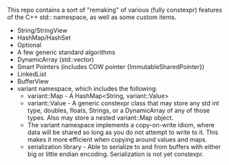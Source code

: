 This repo contains a sort of "remaking" of various (fully constexpr) features of the C++ std:: namespace, as well as some custom items.

- String/StringView
- HashMap/HashSet
- Optional
- A few generic standard algorithms
- DynamicArray (std::vector)
- Smart Pointers (includes COW pointer {ImmutableSharedPointer})
- LinkedList
- BufferView
- variant namespace, which includes the following:
  - variant::Map   - A HashMap<String, variant::Value>
  - variant::Value - A generic constexpr class that may store any std int type, doubles, floats, Strings, or a DynamicArray of any of those types. Also may store a nested variant::Map object.
  - The variant namespace implements a copy-on-write idiom, where data will be shared so long as you do not attempt to write to it. This makes it more efficient when copying around values and maps.
  - serialization library - Able to serialize to and from buffers with either big or little endian encoding. Serialization is not yet constexpr.
